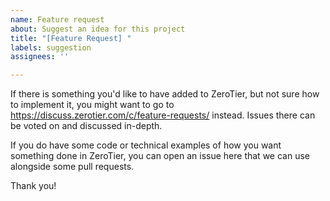 ```yaml
---
name: Feature request
about: Suggest an idea for this project
title: "[Feature Request] "
labels: suggestion
assignees: ''

---
```


If there is something you'd like to have added to ZeroTier, but not sure how to implement it, you might want to go to https://discuss.zerotier.com/c/feature-requests/ instead. Issues there can be voted on and discussed in-depth.

If you do have some code or technical examples of how you want something done in ZeroTier, you can open an issue here that we can use alongside some pull requests.

Thank you!
